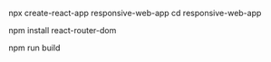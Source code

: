 npx create-react-app responsive-web-app
cd responsive-web-app

npm install react-router-dom

npm run build
